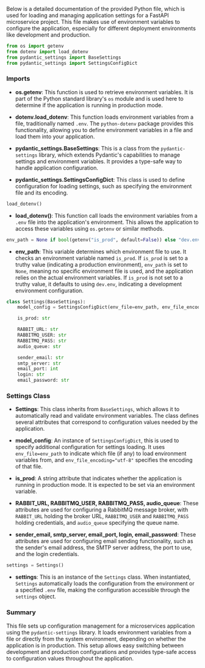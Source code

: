 Below is a detailed documentation of the provided Python file, which is used for loading and managing application settings for a FastAPI microservice project. This file makes use of environment variables to configure the application, especially for different deployment environments like development and production.

```python
from os import getenv
from dotenv import load_dotenv
from pydantic_settings import BaseSettings
from pydantic_settings import SettingsConfigDict
```

### Imports

- **os.getenv**: This function is used to retrieve environment variables. It is part of the Python standard library's `os` module and is used here to determine if the application is running in production mode.
  
- **dotenv.load_dotenv**: This function loads environment variables from a file, traditionally named `.env`. The `python-dotenv` package provides this functionality, allowing you to define environment variables in a file and load them into your application.

- **pydantic_settings.BaseSettings**: This is a class from the `pydantic-settings` library, which extends Pydantic's capabilities to manage settings and environment variables. It provides a type-safe way to handle application configuration.

- **pydantic_settings.SettingsConfigDict**: This class is used to define configuration for loading settings, such as specifying the environment file and its encoding.

```python
load_dotenv()
```

- **load_dotenv()**: This function call loads the environment variables from a `.env` file into the application's environment. This allows the application to access these variables using `os.getenv` or similar methods.

```python
env_path = None if bool(getenv("is_prod", default=False)) else "dev.env"
```

- **env_path**: This variable determines which environment file to use. It checks an environment variable named `is_prod`. If `is_prod` is set to a truthy value (indicating a production environment), `env_path` is set to `None`, meaning no specific environment file is used, and the application relies on the actual environment variables. If `is_prod` is not set to a truthy value, it defaults to using `dev.env`, indicating a development environment configuration.

```python
class Settings(BaseSettings):
    model_config = SettingsConfigDict(env_file=env_path, env_file_encoding="utf-8")

    is_prod: str

    RABBIT_URL: str
    RABBITMQ_USER: str
    RABBITMQ_PASS: str
    audio_queue: str

    sender_email: str
    smtp_server: str
    email_port: int
    login: str
    email_password: str
```

### Settings Class

- **Settings**: This class inherits from `BaseSettings`, which allows it to automatically read and validate environment variables. The class defines several attributes that correspond to configuration values needed by the application.

- **model_config**: An instance of `SettingsConfigDict`, this is used to specify additional configuration for settings loading. It uses `env_file=env_path` to indicate which file (if any) to load environment variables from, and `env_file_encoding="utf-8"` specifies the encoding of that file.

- **is_prod**: A string attribute that indicates whether the application is running in production mode. It is expected to be set via an environment variable.

- **RABBIT_URL, RABBITMQ_USER, RABBITMQ_PASS, audio_queue**: These attributes are used for configuring a RabbitMQ message broker, with `RABBIT_URL` holding the broker URL, `RABBITMQ_USER` and `RABBITMQ_PASS` holding credentials, and `audio_queue` specifying the queue name.

- **sender_email, smtp_server, email_port, login, email_password**: These attributes are used for configuring email sending functionality, such as the sender's email address, the SMTP server address, the port to use, and the login credentials.

```python
settings = Settings()
```

- **settings**: This is an instance of the `Settings` class. When instantiated, `Settings` automatically loads the configuration from the environment or a specified `.env` file, making the configuration accessible through the `settings` object.

### Summary

This file sets up configuration management for a microservices application using the `pydantic-settings` library. It loads environment variables from a file or directly from the system environment, depending on whether the application is in production. This setup allows easy switching between development and production configurations and provides type-safe access to configuration values throughout the application.